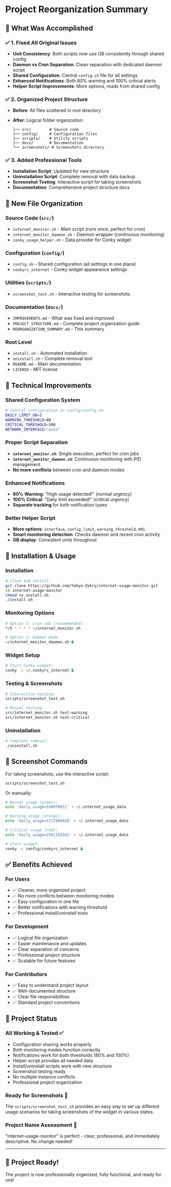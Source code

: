 # Project Reorganization Summary

## 🎯 **What Was Accomplished**

### ✅ **1. Fixed All Original Issues**

- **Unit Consistency**: Both scripts now use GB consistently through shared config
- **Daemon vs Cron Separation**: Clean separation with dedicated daemon script
- **Shared Configuration**: Central `config.sh` file for all settings
- **Enhanced Notifications**: Both 80% warning and 100% critical alerts
- **Helper Script Improvements**: More options, reads from shared config

### ✅ **2. Organized Project Structure**

- **Before**: All files scattered in root directory
- **After**: Logical folder organization:

  ```text
  ├── src/        # Source code
  ├── config/     # Configuration files
  ├── scripts/    # Utility scripts
  ├── docs/       # Documentation
  └── screenshots/ # Screenshots directory
  ```

### ✅ **3. Added Professional Tools**

- **Installation Script**: Updated for new structure
- **Uninstallation Script**: Complete removal with data backup
- **Screenshot Testing**: Interactive script for taking screenshots
- **Documentation**: Comprehensive project structure docs

## 📁 **New File Organization**

### **Source Code (`src/`)**

- `internet_monitor.sh` - Main script (runs once, perfect for cron)
- `internet_monitor_daemon.sh` - Daemon wrapper (continuous monitoring)
- `conky_usage_helper.sh` - Data provider for Conky widget

### **Configuration (`config/`)**

- `config.sh` - Shared configuration (all settings in one place)
- `conkyrc_internet` - Conky widget appearance settings

### **Utilities (`scripts/`)**

- `screenshot_test.sh` - Interactive testing for screenshots

### **Documentation (`docs/`)**

- `IMPROVEMENTS.md` - What was fixed and improved
- `PROJECT_STRUCTURE.md` - Complete project organization guide
- `REORGANIZATION_SUMMARY.md` - This summary

### **Root Level**

- `install.sh` - Automated installation
- `uninstall.sh` - Complete removal tool
- `README.md` - Main documentation
- `LICENSE` - MIT license

## 🔧 **Technical Improvements**

### **Shared Configuration System**

```bash
# Central configuration in config/config.sh
DAILY_LIMIT_GB=2
WARNING_THRESHOLD=80
CRITICAL_THRESHOLD=100
NETWORK_INTERFACE="auto"
```

### **Proper Script Separation**

- **`internet_monitor.sh`**: Single execution, perfect for cron jobs
- **`internet_monitor_daemon.sh`**: Continuous monitoring with PID management
- **No more conflicts** between cron and daemon modes

### **Enhanced Notifications**

- **80% Warning**: "High usage detected!" (normal urgency)
- **100% Critical**: "Daily limit exceeded!" (critical urgency)
- **Separate tracking** for both notification types

### **Better Helper Script**

- **More options**: `interface`, `config_limit`, `warning_threshold`, etc.
- **Smart monitoring detection**: Checks daemon and recent cron activity
- **GB display**: Consistent units throughout

## 🚀 **Installation & Usage**

### **Installation**

```bash
# Clone and install:
git clone https://github.com/Yahya-Zekry/internet-usage-monitor.git
cd internet-usage-monitor
chmod +x install.sh
./install.sh
```

### **Monitoring Options**

```bash
# Option 1: Cron job (recommended)
*/5 * * * * ~/internet_monitor.sh

# Option 2: Daemon mode
~/internet_monitor_daemon.sh &
```

### **Widget Setup**

```bash
# Start Conky widget:
conky -c ~/.conkyrc_internet &
```

### **Testing & Screenshots**

```bash
# Interactive testing:
scripts/screenshot_test.sh

# Manual testing:
src/internet_monitor.sh test-warning
src/internet_monitor.sh test-critical
```

### **Uninstallation**

```bash
# Complete removal:
./uninstall.sh
```

## 📸 **Screenshot Commands**

For taking screenshots, use the interactive script:

```bash
scripts/screenshot_test.sh
```

Or manually:

```bash
# Normal usage (green):
echo 'daily_usage=536870912' > ~/.internet_usage_data

# Warning usage (orange):
echo 'daily_usage=1717986918' > ~/.internet_usage_data

# Critical usage (red):
echo 'daily_usage=2361183241' > ~/.internet_usage_data

# Start widget:
conky -c config/conkyrc_internet &
```

## ✅ **Benefits Achieved**

### **For Users**

- ✅ Cleaner, more organized project
- ✅ No more conflicts between monitoring modes
- ✅ Easy configuration in one file
- ✅ Better notifications with warning threshold
- ✅ Professional install/uninstall tools

### **For Development**

- ✅ Logical file organization
- ✅ Easier maintenance and updates
- ✅ Clear separation of concerns
- ✅ Professional project structure
- ✅ Scalable for future features

### **For Contributors**

- ✅ Easy to understand project layout
- ✅ Well-documented structure
- ✅ Clear file responsibilities
- ✅ Standard project conventions

## 🎯 **Project Status**

### **All Working & Tested** ✅

- Configuration sharing works properly
- Both monitoring modes function correctly
- Notifications work for both thresholds (80% and 100%)
- Helper script provides all needed data
- Install/uninstall scripts work with new structure
- Screenshot testing ready
- No multiple instance conflicts
- Professional project organization

### **Ready for Screenshots** 📸

The `scripts/screenshot_test.sh` provides an easy way to set up different usage scenarios for taking screenshots of the widget in various states.

### **Project Name Assessment** 📛

"internet-usage-monitor" is perfect - clear, professional, and immediately descriptive. No change needed!

---

## 🚀 **Project Ready!**

The project is now professionally organized, fully functional, and ready for use!
